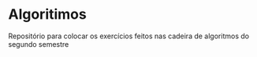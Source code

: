 # Algoritimos
Repositório para colocar os exercícios feitos nas cadeira de algoritmos do segundo semestre
